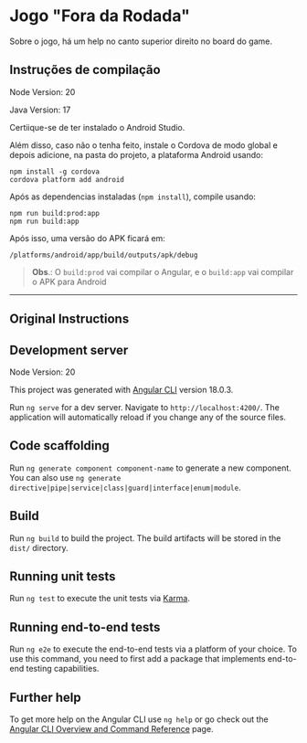 # Jogo "Fora da Rodada"

Sobre o jogo, há um help no canto superior direito no board do game.

## Instruções de compilação

Node Version: 20

Java Version: 17

Certiique-se de ter instalado o Android Studio.

Além disso, caso não o tenha feito, instale o Cordova de modo global e depois adicione, na pasta do projeto, a plataforma Android usando:

```shell
npm install -g cordova
cordova platform add android
```

Após as dependencias instaladas (`npm install`), compile usando:

```shell
npm run build:prod:app
npm run build:app
```

Após isso, uma versão do APK ficará em:

`/platforms/android/app/build/outputs/apk/debug`

> **Obs**.: O `build:prod` vai compilar o Angular, e o `build:app` vai compilar o APK para Android

---

## Original Instructions

## Development server

Node Version: 20

This project was generated with [Angular CLI](https://github.com/angular/angular-cli) version 18.0.3.

Run `ng serve` for a dev server. Navigate to `http://localhost:4200/`.
The application will automatically reload if you change any of the source files.

## Code scaffolding

Run `ng generate component component-name` to generate a new component.
You can also use `ng generate directive|pipe|service|class|guard|interface|enum|module`.

## Build

Run `ng build` to build the project. The build artifacts will be stored in the `dist/` directory.

## Running unit tests

Run `ng test` to execute the unit tests via [Karma](https://karma-runner.github.io).

## Running end-to-end tests

Run `ng e2e` to execute the end-to-end tests via a platform of your choice. To use this command,
you need to first add a package that implements end-to-end testing capabilities.

## Further help

To get more help on the Angular CLI use `ng help` or go check out the
[Angular CLI Overview and Command Reference](https://angular.dev/tools/cli) page.
